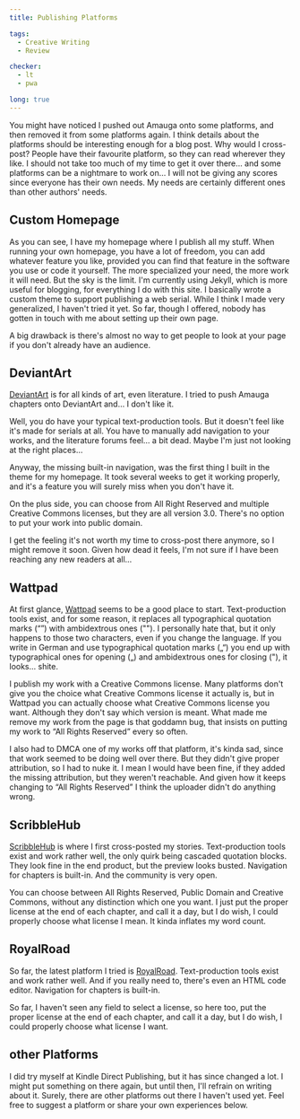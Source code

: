 ```yaml
---
title: Publishing Platforms

tags:
  - Creative Writing
  - Review

checker:
  - lt
  - pwa

long: true
---
```

You might have noticed I pushed out Amauga onto some platforms, and then removed it from some platforms again.
I think details about the platforms should be interesting enough for a blog post.
Why would I cross-post?
People have their favourite platform, so they can read wherever they like.
I should not take too much of my time to get it over there… and some platforms can be a nightmare to work on…
I will not be giving any scores since everyone has their own needs.
My needs are certainly different ones than other authors' needs.

## Custom Homepage

As you can see, I have my homepage where I publish all my stuff.
When running your own homepage, you have a lot of freedom, you can add whatever feature you like, provided you can find that feature in the software you use or code it yourself.
The more specialized your need, the more work it will need.
But the sky is the limit.
I'm currently using Jekyll, which is more useful for blogging, for everything I do with this site.
I basically wrote a custom theme to support publishing a web serial.
While I think I made very generalized, I haven't tried it yet.
So far, though I offered, nobody has gotten in touch with me about setting up their own page.

A big drawback is there's almost no way to get people to look at your page if you don't already have an audience.

## DeviantArt

[DeviantArt](https://deviantart.com) is for all kinds of art, even literature.
I tried to push Amauga chapters onto DeviantArt and… I don't like it.

Well, you do have your typical text-production tools.
But it doesn't feel like it's made for serials at all.
You have to manually add navigation to your works, and the literature forums feel… a bit dead.
Maybe I'm just not looking at the right places…

Anyway, the missing built-in navigation, was the first thing I built in the theme for my homepage.
It took several weeks to get it working properly, and it's a feature you will surely miss when you don't have it.

On the plus side, you can choose from All Right Reserved and multiple Creative Commons licenses, but they are all version 3.0.
There's no option to put your work into public domain.

I get the feeling it's not worth my time to cross-post there anymore, so I might remove it soon.
Given how dead it feels, I'm not sure if I have been reaching any new readers at all…

## Wattpad

At first glance, [Wattpad](https://www.wattpad.com) seems to be a good place to start.
Text-production tools exist, and for some reason, it replaces all typographical quotation marks (“”) with ambidextrous ones ("").
I personally hate that, but it only happens to those two characters, even if you change the language.
If you write in German and use typographical quotation marks („“) you end up with typographical ones for opening („) and ambidextrous ones for closing ("), it looks… shite.

I publish my work with a Creative Commons license.
Many platforms don't give you the choice what Creative Commons license it actually is, but in Wattpad you can actually choose what Creative Commons license you want.
Although they don't say which version is meant.
What made me remove my work from the page is that goddamn bug, that insists on putting my work to “All Rights Reserved” every so often.

I also had to DMCA one of my works off that platform, it's kinda sad, since that work seemed to be doing well over there.
But they didn't give proper attribution, so I had to nuke it.
I mean I would have been fine, if they added the missing attribution, but they weren't reachable.
And given how it keeps changing to “All Rights Reserved” I think the uploader didn't do anything wrong.

## ScribbleHub

[ScribbleHub](https://www.scribblehub.com) is where I first cross-posted my stories.
Text-production tools exist and work rather well, the only quirk being cascaded quotation blocks.
They look fine in the end product, but the preview looks busted.
Navigation for chapters is built-in.
And the community is very open.

You can choose between All Rights Reserved, Public Domain and Creative Commons, without any distinction which one you want.
I just put the proper license at the end of each chapter, and call it a day, but I do wish, I could properly choose what license I mean.
It kinda inflates my word count.

## RoyalRoad

So far, the latest platform I tried is [RoyalRoad](https://royalroad.com).
Text-production tools exist and work rather well.
And if you really need to, there's even an HTML code editor.
Navigation for chapters is built-in.

So far, I haven't seen any field to select a license, so here too, put the proper license at the end of each chapter, and call it a day, but I do wish, I could properly choose what license I want.

## other Platforms

I did try myself at Kindle Direct Publishing, but it has since changed a lot.
I might put something on there again, but until then, I'll refrain on writing about it.
Surely, there are other platforms out there I haven't used yet.
Feel free to suggest a platform or share your own experiences below.
